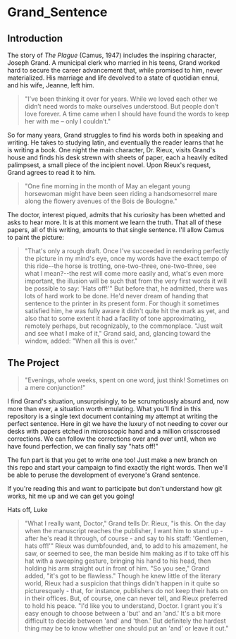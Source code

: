 # Grand_Sentence

## Introduction

The story of *The Plague* (Camus, 1947) includes the inspiring character, Joseph Grand. A municipal clerk who married in his teens, Grand worked hard to secure the career advancement that, while promised to him, never materialized. His marriage and life devolved to a state of quotidian ennui, and his wife, Jeanne, left him. 

> "I’ve been thinking it over for years. While we loved each other we didn’t need words to make ourselves understood. But people don’t love forever. A time came when I should have found the words to keep her with me – only I couldn’t."

So for many years, Grand struggles to find his words both in speaking and writing. He takes to studying latin, and eventually the reader learns that he is writing a book. One night the main character, Dr. Rieux, visits Grand's house and finds his desk strewn with sheets of paper, each a heavily edited palimpsest, a small piece of the incipient novel. Upon Rieux's request, Grand agrees to read it to him.

> "One fine morning in the month of May an elegant young horsewoman might have been seen riding a handsomesorrel mare along the flowery avenues of the Bois de Boulogne."

The doctor, interest piqued, admits that his curiosity has been whetted and asks to hear more. It is at this moment we learn the truth. That all of these papers, all of this writing, amounts to that single sentence. I'll allow Camus to paint the picture:

> "That's only a rough draft. Once I've succeeded in rendering perfectly the picture in my mind's eye, once my words have the exact tempo of this ride--the horse is trotting, one-two-three, one-two-three, see what I mean?--the rest will come more easily and, what's even more important, the illusion will be such that from the very first words it will be possible to say: 'Hats off!'" But before that, he admitted, there was lots of hard work to be done. He'd never dream of handing that sentence to the printer in its present form. For though it sometimes satisfied him, he was fully aware it didn't quite hit the mark as yet, and also that to some extent it had a facility of tone approximating, remotely perhaps, but recognizably, to the commonplace.
> "Just wait and see what I make of it," Grand said, and, glancing toward the window, added: "When all this is over."

## The Project

> "Evenings, whole weeks, spent on one word, just think! Sometimes on a mere conjunction!"

I find Grand's situation, unsurprisingly, to be scrumptiously absurd and, now more than ever, a situation worth emulating. What you'll find in this repository is a single text document containing my attempt at writing the perfect sentence. Here in git we have the luxury of not needing to cover our desks with papers etched in microscopic hand and a million crisscrossed corrections. We can follow the corrections over and over until, when we have found perfection, we can finally say "hats off!"

The fun part is that you get to write one too! Just make a new branch on this repo and start your campaign to find exactly the right words. Then we'll be able to peruse the development of everyone's Grand sentence.

If you're reading this and want to participate but don't understand how git works, hit me up and we can get you going!

Hats off,
Luke



> "What I really want, Doctor," Grand tells Dr. Rieux, "is this. On the day when the manuscript reaches the publisher, I want him to stand up - after he's read it through, of course - and say to his staff: 'Gentlemen, hats off!'" Rieux was dumbfounded, and, to add to his amazement, he saw, or seemed to see, the man beside him making as if to take off his hat with a sweeping gesture, bringing his hand to his head, then holding his arm straight out in front of him. "So you see," Grand added, "it's got to be flawless." Though he knew little of the literary world, Rieux had a suspicion that things didn't happen in it quite so picturesquely - that, for instance, publishers do not keep their hats on in their offices. But, of course, one can never tell, and Rieux preferred to hold his peace. "I'd like you to understand, Doctor. I grant you it's easy enough to choose between a 'but' and an 'and.'  It's a bit more difficult to decide between 'and' and 'then.'  But definitely the hardest thing may be to know whether one should put an 'and' or leave it out."
